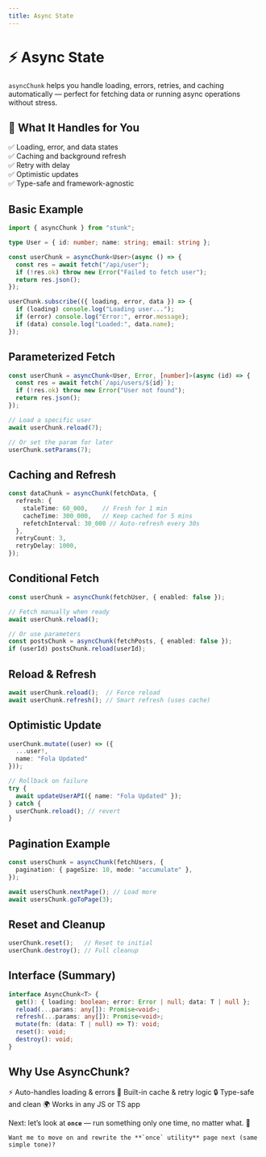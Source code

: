 ```yaml
---
title: Async State
---
```


# ⚡ Async State

`asyncChunk` helps you handle loading, errors, retries, and caching automatically — perfect for fetching data or running async operations without stress.

## 🚀 What It Handles for You

✅ Loading, error, and data states  
✅ Caching and background refresh  
✅ Retry with delay  
✅ Optimistic updates  
✅ Type-safe and framework-agnostic  

## Basic Example

```ts
import { asyncChunk } from "stunk";

type User = { id: number; name: string; email: string };

const userChunk = asyncChunk<User>(async () => {
  const res = await fetch("/api/user");
  if (!res.ok) throw new Error("Failed to fetch user");
  return res.json();
});

userChunk.subscribe(({ loading, error, data }) => {
  if (loading) console.log("Loading user...");
  if (error) console.log("Error:", error.message);
  if (data) console.log("Loaded:", data.name);
});
````

## Parameterized Fetch

```ts
const userChunk = asyncChunk<User, Error, [number]>(async (id) => {
  const res = await fetch(`/api/users/${id}`);
  if (!res.ok) throw new Error("User not found");
  return res.json();
});

// Load a specific user
await userChunk.reload(7);

// Or set the param for later
userChunk.setParams(7);
```

## Caching and Refresh

```ts
const dataChunk = asyncChunk(fetchData, {
  refresh: {
    staleTime: 60_000,    // Fresh for 1 min
    cacheTime: 300_000,   // Keep cached for 5 mins
    refetchInterval: 30_000 // Auto-refresh every 30s
  },
  retryCount: 3,
  retryDelay: 1000,
});
```

## Conditional Fetch

```ts
const userChunk = asyncChunk(fetchUser, { enabled: false });

// Fetch manually when ready
await userChunk.reload();

// Or use parameters
const postsChunk = asyncChunk(fetchPosts, { enabled: false });
if (userId) postsChunk.reload(userId);
```

## Reload & Refresh

```ts
await userChunk.reload();  // Force reload
await userChunk.refresh(); // Smart refresh (uses cache)
```

## Optimistic Update

```ts
userChunk.mutate((user) => ({
  ...user!,
  name: "Fola Updated"
}));

// Rollback on failure
try {
  await updateUserAPI({ name: "Fola Updated" });
} catch {
  userChunk.reload(); // revert
}
```

## Pagination Example

```ts
const usersChunk = asyncChunk(fetchUsers, {
  pagination: { pageSize: 10, mode: "accumulate" },
});

await usersChunk.nextPage(); // Load more
await usersChunk.goToPage(3);
```

## Reset and Cleanup

```ts
userChunk.reset();   // Reset to initial
userChunk.destroy(); // Full cleanup
```

## Interface (Summary)

```ts
interface AsyncChunk<T> {
  get(): { loading: boolean; error: Error | null; data: T | null };
  reload(...params: any[]): Promise<void>;
  refresh(...params: any[]): Promise<void>;
  mutate(fn: (data: T | null) => T): void;
  reset(): void;
  destroy(): void;
}
```

## Why Use AsyncChunk?

⚡ Auto-handles loading & errors
🧠 Built-in cache & retry logic
🔒 Type-safe and clean
🌍 Works in any JS or TS app

Next: let’s look at **`once`** — run something only one time, no matter what. 🚀

```
Want me to move on and rewrite the **`once` utility** page next (same simple tone)?
```
